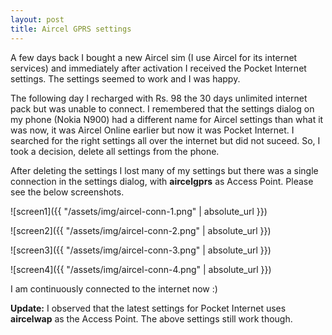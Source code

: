 ```yaml
---
layout: post
title: Aircel GPRS settings
---
```

A few days back I bought a new Aircel sim (I use Aircel for its internet services) and immediately after activation I received the Pocket Internet settings. The settings seemed to work and I was happy.

The following day I recharged with Rs. 98 the 30 days unlimited internet pack but was unable to connect. I remembered that the settings dialog on my phone (Nokia N900) had a different name for Aircel settings than what it was now, it was Aircel Online earlier but now it was Pocket Internet. I searched for the right settings all over the internet but did not suceed. So, I took a decision, delete all settings from the phone.

After deleting the settings I lost many of my settings but there was a single connection in the settings dialog, with __aircelgprs__ as Access Point. Please see the below screenshots.

![screen1]({{ "/assets/img/aircel-conn-1.png" | absolute_url }})

![screen2]({{ "/assets/img/aircel-conn-2.png" | absolute_url }})

![screen3]({{ "/assets/img/aircel-conn-3.png" | absolute_url }})

![screen4]({{ "/assets/img/aircel-conn-4.png" | absolute_url }})

I am continuously connected to the internet now :)

**Update:** I observed that the latest settings for Pocket Internet uses __aircelwap__ as the Access Point. The above settings still work though.